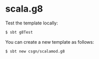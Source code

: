# scala.g8

Test the template locally:
```bash
$ sbt g8Test
```

You can create a new template as follows:
```bash
$ sbt new csgn/scalamod.g8
```
